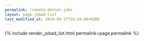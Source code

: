 ```yaml
---
permalink: /remote-dotnet-jobs
layout: page-jobad-list
last_modified_at: 2019-09-17T18:34:46+0200
---
```

{% include render_jobad_list.html permalink=page.permalink %}
